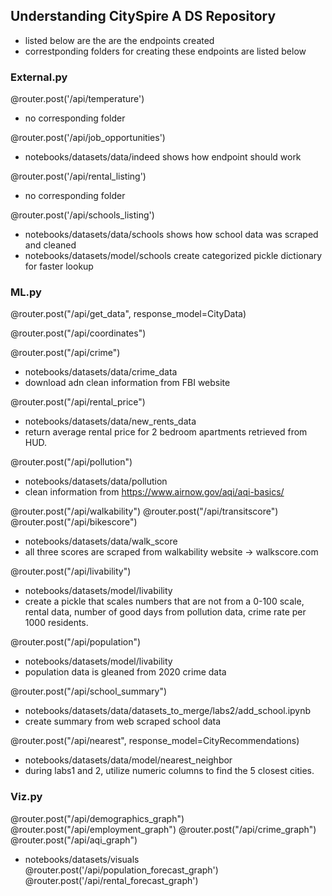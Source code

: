 ## Understanding CitySpire A DS Repository


- listed below are the are the endpoints created
- correstponding folders for creating these endpoints are listed below

### External.py
@router.post('/api/temperature')
- no corresponding folder

@router.post('/api/job_opportunities')
- notebooks/datasets/data/indeed
    shows how endpoint should work

@router.post('/api/rental_listing')
- no corresponding folder

@router.post('/api/schools_listing')
- notebooks/datasets/data/schools
    shows how school data was scraped and cleaned
- notebooks/datasets/model/schools
    create categorized pickle dictionary for faster lookup

### ML.py
@router.post("/api/get_data", response_model=CityData)

@router.post("/api/coordinates")

@router.post("/api/crime")
- notebooks/datasets/data/crime_data
- download adn clean information from FBI website

@router.post("/api/rental_price")
- notebooks/datasets/data/new_rents_data
- return average rental price for 2 bedroom apartments retrieved from HUD.

@router.post("/api/pollution")
- notebooks/datasets/data/pollution
- clean information from https://www.airnow.gov/aqi/aqi-basics/

@router.post("/api/walkability")
@router.post("/api/transitscore")
@router.post("/api/bikescore")
- notebooks/datasets/data/walk_score
- all three scores are scraped from walkability website -> walkscore.com

@router.post("/api/livability")
- notebooks/datasets/model/livability
- create a pickle that scales numbers that are not from a 0-100 scale, rental data, number of good days from pollution data, crime rate per 1000 residents.

@router.post("/api/population")
- notebooks/datasets/model/livability
- population data is gleaned from 2020 crime data

@router.post("/api/school_summary")
- notebooks/datasets/data/datasets_to_merge/labs2/add_school.ipynb
- create summary from web scraped school data

@router.post("/api/nearest", response_model=CityRecommendations)
- notebooks/datasets/data/model/nearest_neighbor
- during labs1 and 2, utilize numeric columns to find the 5 closest cities.

### Viz.py
@router.post("/api/demographics_graph")
@router.post("/api/employment_graph")
@router.post("/api/crime_graph")
@router.post("/api/aqi_graph")
- notebooks/datasets/visuals
@router.post('/api/population_forecast_graph')
@router.post('/api/rental_forecast_graph')